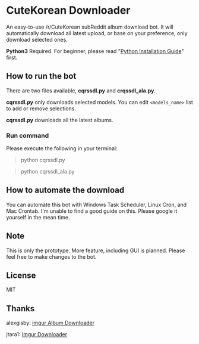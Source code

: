 # CuteKorean Downloader

An easy-to-use /r/CuteKorean subReddit album download bot. It will automatically download all latest upload, or base on your preference, only download selected ones.

**Python3** Required. For beginner, please read "[Python Installation Guide](http://docs.python-guide.org/en/latest/starting/installation/)" first. 

## How to run the bot 

There are two files available, **cqrssdl.py** and **crqssdl_ala.py**.

**cqrssdl.py** only downloads selected models. You can edit `<models_name>` list to add or remove selections. 

**cqrssdl.py** downloads all the latest albums. 

### Run command

Please execute the following in your terminal: 
>python cqrssdl.py

>python cqrssdl_ala.py

## How to automate the download

You can automate this bot with Windows Task Scheduler, Linux Cron, and Mac Crontab. I'm unable to find a good guide on this. Please google it yourself in the mean time. 

## Note

This is only the prototype. More feature, including GUI is planned. Please feel free to make changes to the bot. 

## License

MIT

## Thanks

alexgisby: [imgur Album Downloader](https://github.com/alexgisby/imgur-album-downloader)

jtara1: [Imgur Downloader](https://github.com/jtara1/imgur_downloader/tree/master/imgurdownloader)
